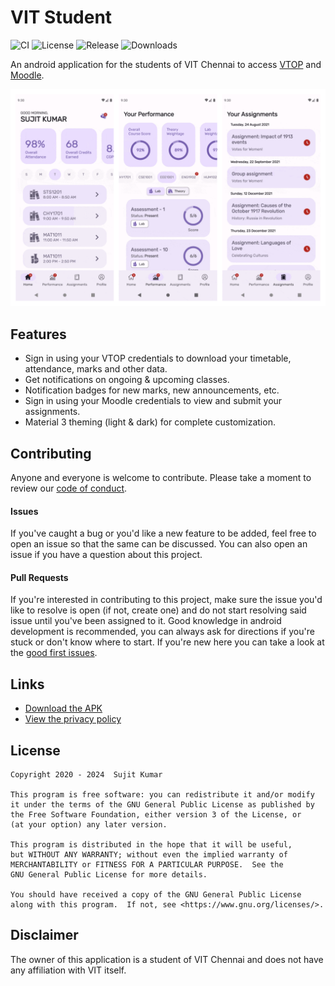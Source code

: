 # VIT Student

![CI](https://github.com/therealsujitk/android-vtop-chennai/actions/workflows/build_push.yml/badge.svg) ![License](https://img.shields.io/badge/license-GPL--3.0-orange) ![Release](https://vtopchennai.therealsuji.tk/release.svg) ![Downloads](https://vtopchennai.therealsuji.tk/downloads.svg)

An android application for the students of VIT Chennai to
access [VTOP](https://vtopcc.vit.ac.in/vtop) and [Moodle](https://lms.vit.ac.in/).

![Preview](/preview.gif)

## Features

- Sign in using your VTOP credentials to download your timetable, attendance, marks and other data.
- Get notifications on ongoing & upcoming classes.
- Notification badges for new marks, new announcements, etc.
- Sign in using your Moodle credentials to view and submit your assignments.
- Material 3 theming (light & dark) for complete customization.

## Contributing

Anyone and everyone is welcome to contribute. Please take a moment to review
our [code of conduct](/CODE_OF_CONDUCT.md).

#### Issues

If you've caught a bug or you'd like a new feature to be added, feel free to open an issue so that
the same can be discussed. You can also open an issue if you have a question about this project.

#### Pull Requests

If you're interested in contributing to this project, make sure the issue you'd like to resolve is
open (if not, create one) and do not start resolving said issue until you've been assigned to it.
Good knowledge in android development is recommended, you can always ask for directions if you're
stuck or don't know where to start. If you're new here you can take a look at
the [good first issues](https://github.com/therealsujitk/android-vtop-chennai/labels/good%20first%20issue).

## Links

- [Download the APK](https://vtopchennai.therealsuji.tk/)
- [View the privacy policy](https://vtopchennai.therealsuji.tk/privacy-policy)

## License

```
Copyright 2020 - 2024  Sujit Kumar

This program is free software: you can redistribute it and/or modify
it under the terms of the GNU General Public License as published by
the Free Software Foundation, either version 3 of the License, or
(at your option) any later version.

This program is distributed in the hope that it will be useful,
but WITHOUT ANY WARRANTY; without even the implied warranty of
MERCHANTABILITY or FITNESS FOR A PARTICULAR PURPOSE.  See the
GNU General Public License for more details.

You should have received a copy of the GNU General Public License
along with this program.  If not, see <https://www.gnu.org/licenses/>.
```

## Disclaimer

The owner of this application is a student of VIT Chennai and does not have any affiliation with VIT
itself.
